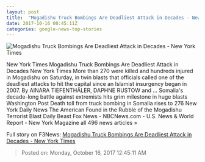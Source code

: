 ```yaml
---
layout: post
title:  "Mogadishu Truck Bombings Are Deadliest Attack in Decades - New York Times"
date: 2017-10-16 00:45:11Z
categories: google-news-top-stories
---
```


![Mogadishu Truck Bombings Are Deadliest Attack in Decades - New York Times](https://static01.nyt.com/images/2017/10/16/world/16somalia-1/16somalia-1-facebookJumbo.jpg)

New York Times Mogadishu Truck Bombings Are Deadliest Attack in Decades New York Times More than 270 were killed and hundreds injured in Mogadishu on Saturday, in twin blasts that officials called one of the deadliest attacks to hit the capital since an Islamist insurgency began in 2007. By AINARA TIEFENTHÄLER, DAPHNE RUSTOW and ... Somalia's decade-long battle against extremists hits grim milestone in huge blasts Washington Post Death toll from truck bombing in Somalia rises to 276 New York Daily News The American Found in the Rubble of the Mogadishu Terrorist Blast Daily Beast Fox News - NBCNews.com - U.S. News & World Report - New York Magazine all 496 news articles »


Full story on F3News: [Mogadishu Truck Bombings Are Deadliest Attack in Decades - New York Times](http://www.f3nws.com/n/TnMRrH)

> Posted on: Monday, October 16, 2017 12:45:11 AM
